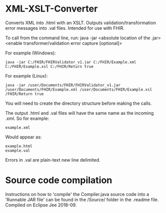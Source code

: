 # XML-XSLT-Converter
Converts XML into .html with an XSLT. Outputs validation/transformation error messages into .val files. Intended for use with FHIR.

To call from the command line, run:
    java -jar <absolute location of the .jar> <absolute file location of XML> <absolute file location of XSLT> <directory to return files to> <enable transformer/validation error capture [optional]>
  
For example (Windows):

    java -jar C:/FHIR/FHIRValidator_v1.jar C:/FHIR/Example.xml C:/FHIR/Example.xsl C:/FHIR/Return true

For example (Linux):

    java -jar /user/Documents/FHIR/FHIRValidator_v1.jar /user/Documents/FHIR/Example.xml /user/Documents/FHIR/Example.xsl /FHIR/Return true

You will need to create the directory structure before making the calls.

The output .html and .val files will have the same name as the incoming .xml. So for example:

    example.xml

Would appear as:

    example.html
    example.val
    
Errors in .val are plain-text new line delimited.

# Source code compilation

Instructions on how to 'compile' the Compiler.java source code into a 'Runnable JAR file' can be found in the /Source/ folder in the .readme file. Compiled on Eclipse Jee 2018-09.
